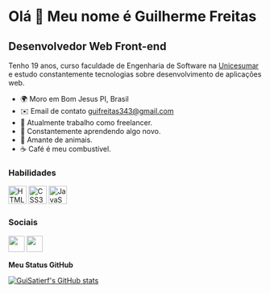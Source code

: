 Olá 👋 Meu nome é Guilherme Freitas
==========================

Desenvolvedor Web Front-end
-----------------------------

Tenho 19 anos, curso faculdade de Engenharia de Software na [Unicesumar](https://www.unicesumar.edu.br/home/) e estudo constantemente tecnologias sobre desenvolvimento de aplicações web.

* 🌍  Moro em Bom Jesus PI, Brasil
* ✉️  Email de contato [guifreitas343@gmail.com](mailto:guifreitas343@gmail.com)
* 🚀  Atualmente trabalho como freelancer.
* 🧠  Constantemente aprendendo algo novo.
* 🐾  Amante de animais.
* ☕  Café é meu combustível.

### Habilidades

<p align="left">
<a href="https://developer.mozilla.org/en-US/docs/Glossary/HTML5" target="_blank" rel="noreferrer"><img src="https://raw.githubusercontent.com/danielcranney/readme-generator/main/public/icons/skills/html5-colored.svg" width="36" height="36" alt="HTML5" /></a>
<a href="https://www.w3.org/TR/CSS/#css" target="_blank" rel="noreferrer"><img src="https://raw.githubusercontent.com/danielcranney/readme-generator/main/public/icons/skills/css3-colored.svg" width="36" height="36" alt="CSS3" /></a>
<a href="https://developer.mozilla.org/en-US/docs/Web/JavaScript" target="_blank" rel="noreferrer"><img src="https://raw.githubusercontent.com/danielcranney/readme-generator/main/public/icons/skills/javascript-colored.svg" width="36" height="36" alt="JavaScript" /></a>
</p>

### Sociais

<p align="left"> <a href="https://www.github.com/GuiSatierf" target="_blank" rel="noreferrer"><img src="https://raw.githubusercontent.com/danielcranney/readme-generator/main/public/icons/socials/github-dark.svg" width="32" height="32" /></a> <a href="https://www.linkedin.com/in/guilherme-freitas-149b64244/" target="_blank" rel="noreferrer"><img src="https://raw.githubusercontent.com/danielcranney/readme-generator/main/public/icons/socials/linkedin.svg" width="32" height="32" /></a> </p>

<b>Meu Status GitHub</b>

<a href="http://www.github.com/GuiSatierf"><img src="https://github-readme-stats.vercel.app/api?username=GuiSatierf&show_icons=true&hide=contribs&count_private=true&title_color=0891b2&text_color=ffffff&icon_color=0891b2&bg_color=1c1917&hide_border=true&show_icons=true" alt="GuiSatierf's GitHub stats" /></a>

